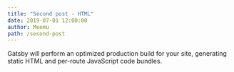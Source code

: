 ```yaml
---
title: "Second post - HTML"
date: 2019-07-01 12:00:00
author: Meemu
path: /second-post
---
```


Gatsby will perform an optimized production build for your site, generating static HTML and per-route JavaScript code bundles.
